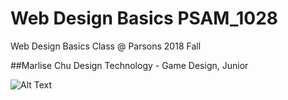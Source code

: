 # Web Design Basics PSAM_1028
Web Design Basics Class @ Parsons 2018 Fall


##Marlise Chu 
Design Technology - Game Design, Junior 


![Alt Text](https://scontent.fnyc1-1.fna.fbcdn.net/v/t31.0-8/18077073_10212815795729647_8066724533503912715_o.jpg?oh=95f9e55156ff7c62f2a3934c5b5ceb8c&oe=5AEA3935)
